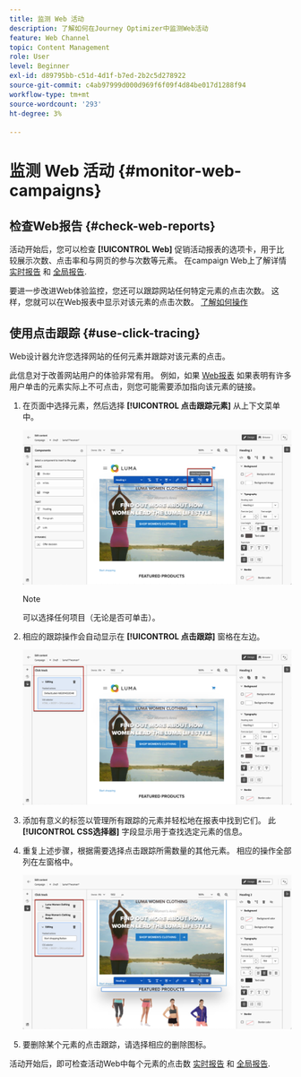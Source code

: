 ```yaml
---
title: 监测 Web 活动
description: 了解如何在Journey Optimizer中监测Web活动
feature: Web Channel
topic: Content Management
role: User
level: Beginner
exl-id: d89795bb-c51d-4d1f-b7ed-2b2c5d278922
source-git-commit: c4ab97999d000d969f6f09f4d84be017d1288f94
workflow-type: tm+mt
source-wordcount: '293'
ht-degree: 3%

---
```


# 监测 Web 活动 {#monitor-web-campaigns}

## 检查Web报告 {#check-web-reports}

活动开始后，您可以检查 **[!UICONTROL Web]** 促销活动报表的选项卡，用于比较展示次数、点击率和与网页的参与次数等元素。 在campaign Web上了解详情 [实时报告](../reports/campaign-live-report.md#web-tab) 和 [全局报告](../reports/campaign-global-report.md#web-tab).

要进一步改进Web体验监控，您还可以跟踪网站任何特定元素的点击次数。 这样，您就可以在Web报表中显示对该元素的点击次数。 [了解如何操作](#use-click-tracing)

## 使用点击跟踪 {#use-click-tracing}

Web设计器允许您选择网站的任何元素并跟踪对该元素的点击。

此信息对于改善网站用户的体验非常有用。 例如，如果 [Web报表](../reports/campaign-global-report.md#web-tab) 如果表明有许多用户单击的元素实际上不可点击，则您可能需要添加指向该元素的链接。

1. 在页面中选择元素，然后选择 **[!UICONTROL 点击跟踪元素]** 从上下文菜单中。

   ![](assets/web-designer-click-track.png)

   >[!NOTE]
   >
   >可以选择任何项目（无论是否可单击）。

1. 相应的跟踪操作会自动显示在 **[!UICONTROL 点击跟踪]** 窗格在左边。

   ![](assets/web-designer-click-track-pane.png)

1. 添加有意义的标签以管理所有跟踪的元素并轻松地在报表中找到它们。 此 **[!UICONTROL CSS选择器]** 字段显示用于查找选定元素的信息。

1. 重复上述步骤，根据需要选择点击跟踪所需数量的其他元素。 相应的操作全部列在左窗格中。

   ![](assets/web-designer-click-tracking-actions.png)

1. 要删除某个元素的点击跟踪，请选择相应的删除图标。

活动开始后，即可检查活动Web中每个元素的点击数 [实时报告](../reports/campaign-live-report.md#web-tab) 和 [全局报告](../reports/campaign-global-report.md#web-tab).
